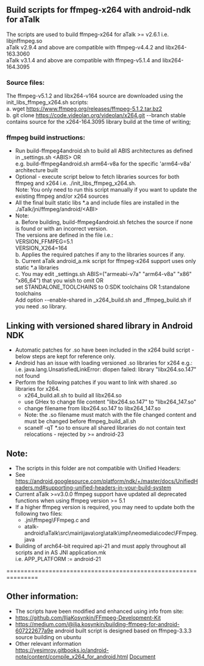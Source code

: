 ## Build scripts for ffmpeg-x264 with android-ndk for aTalk
The scripts are used to build ffmpeg-x264 for aTalk >= v2.6.1 i.e. libjnffmpeg.so<br/>
aTalk v2.9.4 and above are compatible with ffmpeg-v4.4.2 and libx264-163.3060<br/>
aTalk v3.1.4 and above are compatible with ffmpeg-v5.1.4 and libx264-164.3095

### Source files:
The ffmpeg-v5.1.2 and libx264-v164 source are downloaded using the init_libs_ffmpeg_x264.sh scripts:<br/>
  a. wget https://www.ffmpeg.org/releases/ffmpeg-5.1.2.tar.bz2<br/>
  b. git clone https://code.videolan.org/videolan/x264.git --branch stable<br/>
     contains source for the x264-164.3095 library build at the time of writing;

### ffmpeg build instructions:
* Run build-ffmpeg4android.sh to build all ABIS architectures as defined in _settings.sh &lt;ABIS> OR<br/>
  e.g. build-ffmpeg4android.sh arm64-v8a for the specific 'arm64-v8a' architecture built
* Optional - execute script below to fetch libraries sources for both ffmpeg and x264 i.e. ./init_libs_ffmpeg_x264.sh. <br/>
  Note: You only need to run this script manually if you want to update the existing ffmpeg and/or x264 sources<br/>
* All the final built static libs *.a and include files are installed in the ./aTalk/jni/ffmpeg/android/&lt;ABI>
* Note:<br/>
 a. Before building, build-ffmpeg4android.sh fetches the source if none is found or with an incorrect version.<br/>
    The versions are defined in the file i.e.:<br/>
    VERSION_FFMPEG=5.1<br/>
    VERSION_X264=164<br/>
  b. Applies the required patches if any to the libraries sources if any.<br/>
  b. Current aTalk android_a.mk script for ffmpeg-x264 support uses only static *.a libraries<br/>
  c. You may edit _settings.sh ABIS=("armeabi-v7a" "arm64-v8a" "x86" "x86_64") that you wish to omit OR<br/>
  set STANDALONE_TOOLCHAINS to 0:SDK toolchains OR 1:standalone toolchains<br/>
  Add option --enable-shared in _x264_build.sh and _ffmpeg_build.sh if you need .so library.<br/>

## Linking with versioned shared library in Android NDK
* Automatic patches for .so have been included in the x264 build script - below steps are kept for reference only.
* Android has an issue with loading versioned .so libraries for x264 e.g.:<br/>
  i.e. java.lang.UnsatisfiedLinkError: dlopen failed: library "libx264.so.147" not found
* Perform the following patches if you want to link with shared .so libraries for x264.
  - x264_build.all.sh to build all libx264.so
  - use GHex to change file content "libx264.so.147" to "libx264_147.so"
  - change filename from libx264.so.147 to libx264_147.so
  - Note: the .so filename must match with the file changed content and must be changed before ffmpeg_build_all.sh
  - scanelf -qT *.so to ensure all shared libraries do not contain text relocations - rejected by >= android-23

## Note:
* The scripts in this folder are not compatible with Unified Headers:
* See https://android.googlesource.com/platform/ndk/+/master/docs/UnifiedHeaders.md#supporting-unified-headers-in-your-build-system
* Current aTalk >=v3.0.0 ffmpeg support have updated all deprecated functions when using ffmpeg version >= 5.1
* If a higher ffmpeg version is required, you may need to update both the following two files:
  - .jni\ffmpeg\FFmpeg.c and
  - atalk-android\aTalk\src\main\java\org\atalk\impl\neomedia\codec\FFmpeg.java
* Building of arch64-bit required api-21 and must apply throughout all scripts and in AS JNI application.mk<br/>
i.e. APP_PLATFORM := android-21

===============================================================

## Other information:

* The scripts have been modified and enhanced using info from site:
* https://github.com/IljaKosynkin/FFmpeg-Development-Kit
* https://medium.com/@ilja.kosynkin/building-ffmpeg-for-android-607222677a9e
android built script is designed based on ffmpeg-3.3.3 source building on ubuntu
* Other relevant information<br/>
https://yesimroy.gitbooks.io/android-note/content/compile_x264_for_android.html
[Document](https://yesimroy.gitbooks.io/android-note/content/ffmpeg_build_process.html)

